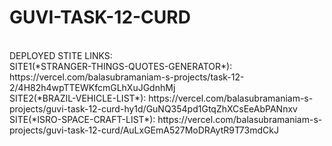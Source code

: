 # GUVI-TASK-12-CURD
<BR>
DEPLOYED STITE LINKS:
<BR>
SITE1(*STRANGER-THINGS-QUOTES-GENERATOR*):
https://vercel.com/balasubramaniam-s-projects/task-12-2/4H82h4wpTTEWKfcmGLhXuJGdnhMj
<BR>
SITE2(*BRAZIL-VEHICLE-LIST*):
https://vercel.com/balasubramaniam-s-projects/guvi-task-12-curd-hy1d/GuNQ354pd1GtqZhXCsEeAbPANnxv
<BR>
SITE(*ISRO-SPACE-CRAFT-LIST*):
https://vercel.com/balasubramaniam-s-projects/guvi-task-12-curd/AuLxGEmA527MoDRAytR9T73mdCkJ
